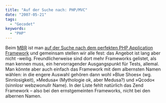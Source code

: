 ```yaml
---
title: "Auf der Suche nach: PHP/MVC"
date: "2007-05-21"
tags:
  - "Gecodet"
keywords:
  - "PHP"
---
```


Beim [MBR](http://masterbootrecord.de/blog/) ist man [auf der Suche nach dem perfekten PHP Application Framework](http://masterbootrecord.de/blog/Auf-der-Suche-nach-dem-perfekten-PHP-Application-Framework/Auf-der-Suche-nach-dem-perfekten-PHP-Application-Framework_2007-05-16_169.html) und gemeinsam stellen wir alle fest: das Angebot ist lang aber nicht -weilig. Freundlicherweise sind dort mehr Frameworks gelistet, als man kennen muss, ein hervorragender Ausgangspunkt für Tests, allemal. Man könnte aber auch einfach das Framework mit dem albernsten Namen wählen: in die engere Auswahl gehören dann wohl »Blue Shoes« (wg. Sinnlosigkeit), »Medusa« (Mythologie ok, aber Medusa?) und »Qcodo« (sinnlosr webzwonullr Name). In der Liste fehlt natürlich das Zend Framework – also bei den ernstgemeinten Frameworks, nicht bei den albernen Namen.

